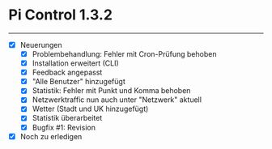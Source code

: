 Pi Control 1.3.2
================

---

- [x] Neuerungen
    - [x] Problembehandlung: Fehler mit Cron-Prüfung behoben
    - [x] Installation erweitert (CLI)
    - [x] Feedback angepasst
    - [x] "Alle Benutzer" hinzugefügt
    - [x] Statistik: Fehler mit Punkt und Komma behoben
    - [x] Netzwerktraffic nun auch unter "Netzwerk" aktuell
    - [x] Wetter (Stadt und UK hinzugefügt)
    - [x] Statistik überarbeitet
    - [x] Bugfix #1: Revision
- [x] Noch zu erledigen